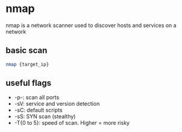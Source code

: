 # nmap
nmap is a network scanner used to discover hosts and services on a network
## basic scan
```bash
nmap {target_ip}
```
## useful flags
- -p-: scan all ports
- -sV: service and version detection
- -sC: default scripts
- -sS: SYN scan (stealthy)
- -T{0 to 5}: speed of scan. Higher = more risky

